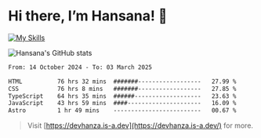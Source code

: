 # Hi there, I’m Hansana! 👋
[![My Skills](https://skillicons.dev/icons?i=js,ts,react,angular,nodejs,py,wordpress)](https://hansana.is-a.dev)

![Hansana's GitHub stats](https://github-readme-stats.vercel.app/api?username=DevHanza\&hide=issues\&show_icons=true&theme=dark)

<!--START_SECTION:waka-->

```txt
From: 14 October 2024 - To: 03 March 2025

HTML          76 hrs 32 mins  #######------------------   27.99 %
CSS           76 hrs 8 mins   #######------------------   27.85 %
TypeScript    64 hrs 35 mins  ######-------------------   23.63 %
JavaScript    43 hrs 59 mins  ####---------------------   16.09 %
Astro         1 hr 49 mins    -------------------------   00.67 %
```

<!--END_SECTION:waka-->

> Visit [https://devhanza.is-a.dev](https://devhanza.is-a.dev/) for more.
